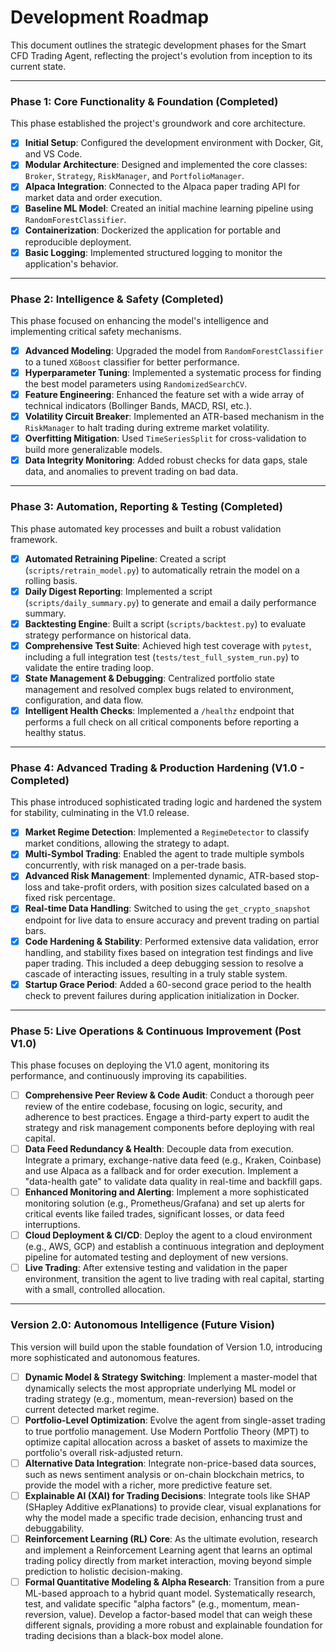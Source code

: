# Development Roadmap

This document outlines the strategic development phases for the Smart CFD Trading Agent, reflecting the project's evolution from inception to its current state.

---

### Phase 1: Core Functionality & Foundation (Completed)

This phase established the project's groundwork and core architecture.

- [x] **Initial Setup**: Configured the development environment with Docker, Git, and VS Code.
- [x] **Modular Architecture**: Designed and implemented the core classes: `Broker`, `Strategy`, `RiskManager`, and `PortfolioManager`.
- [x] **Alpaca Integration**: Connected to the Alpaca paper trading API for market data and order execution.
- [x] **Baseline ML Model**: Created an initial machine learning pipeline using `RandomForestClassifier`.
- [x] **Containerization**: Dockerized the application for portable and reproducible deployment.
- [x] **Basic Logging**: Implemented structured logging to monitor the application's behavior.

---

### Phase 2: Intelligence & Safety (Completed)

This phase focused on enhancing the model's intelligence and implementing critical safety mechanisms.

- [x] **Advanced Modeling**: Upgraded the model from `RandomForestClassifier` to a tuned `XGBoost` classifier for better performance.
- [x] **Hyperparameter Tuning**: Implemented a systematic process for finding the best model parameters using `RandomizedSearchCV`.
- [x] **Feature Engineering**: Enhanced the feature set with a wide array of technical indicators (Bollinger Bands, MACD, RSI, etc.).
- [x] **Volatility Circuit Breaker**: Implemented an ATR-based mechanism in the `RiskManager` to halt trading during extreme market volatility.
- [x] **Overfitting Mitigation**: Used `TimeSeriesSplit` for cross-validation to build more generalizable models.
- [x] **Data Integrity Monitoring**: Added robust checks for data gaps, stale data, and anomalies to prevent trading on bad data.

---

### Phase 3: Automation, Reporting & Testing (Completed)

This phase automated key processes and built a robust validation framework.

- [x] **Automated Retraining Pipeline**: Created a script (`scripts/retrain_model.py`) to automatically retrain the model on a rolling basis.
- [x] **Daily Digest Reporting**: Implemented a script (`scripts/daily_summary.py`) to generate and email a daily performance summary.
- [x] **Backtesting Engine**: Built a script (`scripts/backtest.py`) to evaluate strategy performance on historical data.
- [x] **Comprehensive Test Suite**: Achieved high test coverage with `pytest`, including a full integration test (`tests/test_full_system_run.py`) to validate the entire trading loop.
- [x] **State Management & Debugging**: Centralized portfolio state management and resolved complex bugs related to environment, configuration, and data flow.
- [x] **Intelligent Health Checks**: Implemented a `/healthz` endpoint that performs a full check on all critical components before reporting a healthy status.

---

### Phase 4: Advanced Trading & Production Hardening (V1.0 - Completed)

This phase introduced sophisticated trading logic and hardened the system for stability, culminating in the V1.0 release.

- [x] **Market Regime Detection**: Implemented a `RegimeDetector` to classify market conditions, allowing the strategy to adapt.
- [x] **Multi-Symbol Trading**: Enabled the agent to trade multiple symbols concurrently, with risk managed on a per-trade basis.
- [x] **Advanced Risk Management**: Implemented dynamic, ATR-based stop-loss and take-profit orders, with position sizes calculated based on a fixed risk percentage.
- [x] **Real-time Data Handling**: Switched to using the `get_crypto_snapshot` endpoint for live data to ensure accuracy and prevent trading on partial bars.
- [x] **Code Hardening & Stability**: Performed extensive data validation, error handling, and stability fixes based on integration test findings and live paper trading. This included a deep debugging session to resolve a cascade of interacting issues, resulting in a truly stable system.
- [x] **Startup Grace Period**: Added a 60-second grace period to the health check to prevent failures during application initialization in Docker.

---

### Phase 5: Live Operations & Continuous Improvement (Post V1.0)

This phase focuses on deploying the V1.0 agent, monitoring its performance, and continuously improving its capabilities.

- [ ] **Comprehensive Peer Review & Code Audit**: Conduct a thorough peer review of the entire codebase, focusing on logic, security, and adherence to best practices. Engage a third-party expert to audit the strategy and risk management components before deploying with real capital.
- [ ] **Data Feed Redundancy & Health**: Decouple data from execution. Integrate a primary, exchange-native data feed (e.g., Kraken, Coinbase) and use Alpaca as a fallback and for order execution. Implement a "data-health gate" to validate data quality in real-time and backfill gaps.
- [ ] **Enhanced Monitoring and Alerting**: Implement a more sophisticated monitoring solution (e.g., Prometheus/Grafana) and set up alerts for critical events like failed trades, significant losses, or data feed interruptions.
- [ ] **Cloud Deployment & CI/CD**: Deploy the agent to a cloud environment (e.g., AWS, GCP) and establish a continuous integration and deployment pipeline for automated testing and deployment of new versions.
- [ ] **Live Trading**: After extensive testing and validation in the paper environment, transition the agent to live trading with real capital, starting with a small, controlled allocation.

---

### Version 2.0: Autonomous Intelligence (Future Vision)

This version will build upon the stable foundation of Version 1.0, introducing more sophisticated and autonomous features.

- [ ] **Dynamic Model & Strategy Switching**: Implement a master-model that dynamically selects the most appropriate underlying ML model or trading strategy (e.g., momentum, mean-reversion) based on the current detected market regime.
- [ ] **Portfolio-Level Optimization**: Evolve the agent from single-asset trading to true portfolio management. Use Modern Portfolio Theory (MPT) to optimize capital allocation across a basket of assets to maximize the portfolio's overall risk-adjusted return.
- [ ] **Alternative Data Integration**: Integrate non-price-based data sources, such as news sentiment analysis or on-chain blockchain metrics, to provide the model with a richer, more predictive feature set.
- [ ] **Explainable AI (XAI) for Trading Decisions**: Integrate tools like SHAP (SHapley Additive exPlanations) to provide clear, visual explanations for why the model made a specific trade decision, enhancing trust and debuggability.
- [ ] **Reinforcement Learning (RL) Core**: As the ultimate evolution, research and implement a Reinforcement Learning agent that learns an optimal trading policy directly from market interaction, moving beyond simple prediction to holistic decision-making.
- [ ] **Formal Quantitative Modeling & Alpha Research**: Transition from a pure ML-based approach to a hybrid quant model. Systematically research, test, and validate specific "alpha factors" (e.g., momentum, mean-reversion, value). Develop a factor-based model that can weigh these different signals, providing a more robust and explainable foundation for trading decisions than a black-box model alone.
